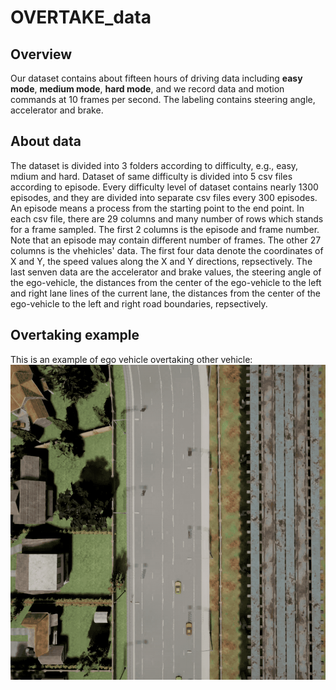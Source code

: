 # OVERTAKE_data

## Overview

Our dataset contains about fifteen hours of driving data including **easy mode**, **medium mode**, **hard mode**, and we record data and motion commands at 10 frames per second. The labeling contains steering angle, accelerator and brake.

## About data

The dataset is divided into 3 folders according to difficulty, e.g., easy, mdium and hard. Dataset of same difficulty is divided into 5 csv files according to episode. Every difficulty level of dataset contains nearly 1300 episodes, and they are divided into separate csv files every 300 episodes. An episode means a process from the starting point to the end point. In each csv file, there are 29 columns and many number of rows which stands for a frame sampled. The first 2 columns is the episode and frame number. Note that an episode may contain different number of frames. The other 27 columns is the vhehicles' data. The first four data denote the coordinates of X and Y,  the speed values along the X and Y directions, repsectively. The last senven data are the accelerator and brake values, the steering angle of the ego-vehicle,  the distances from the center of the ego-vehicle to the left and right lane lines of the current lane,  the distances from the center of the ego-vehicle to the left and right road boundaries, repsectively. 

## Overtaking example
This is an example of ego vehicle overtaking other vehicle:
<img src="overtake.gif"/>